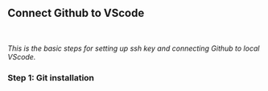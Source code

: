 ## **Connect Github to VScode**
<br>

*This is the basic steps for setting up ssh key and connecting Github to local VScode.*
<br>

### **Step 1: Git installation**
